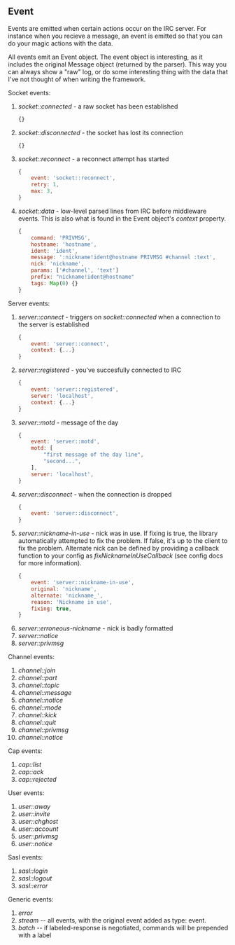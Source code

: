 ## Event

Events are emitted when certain actions occur on the IRC server. For instance
when you recieve a message, an event is emitted so that you can do your magic
actions with the data. 

All events emit an Event object. The event object is interesting, as it includes
the original Message object (returned by the parser). This way you can always
show a "raw" log, or do some interesting thing with the data that I've not thought
of when writing the framework.

Socket events:
1. *socket::connected* - a raw socket has been established
	```javascript
    {}
    ```
2. *socket::disconnected* - the socket has lost its connection
    ```javascript	
    {}
    ```
3. *socket::reconnect* - a reconnect attempt has started
	```javascript
    {
    	event: 'socket::reconnect',
    	retry: 1,
        max: 3,
    }
    ```
4. *socket::data* - low-level parsed lines from IRC before middleware events. This is also what is found in the Event object's *context* property.
	```javascript
    {
    	command: 'PRIVMSG',
		hostname: 'hostname',
		ident: 'ident',
		message: ':nickname!ident@hostname PRIVMSG #channel :text',
		nick: 'nickname',
		params: ['#channel', 'text']
		prefix: "nickname!ident@hostname"
		tags: Map(0) {}
    }
    ```

Server events:
1. *server::connect* - triggers on *socket::connected* when a connection to the server is established
	```javascript
    {
    	event: 'server::connect',
    	context: {...}
    }
    ```
2. *server::registered* - you've succesfully connected to IRC
	```javascript
	{
    	event: 'server::registered',
    	server: 'localhost',
        context: {...}
    }
	```
3. *server::motd* - message of the day
	```javascript
    {
    	event: 'server::motd',
        motd: [
        	"first message of the day line",
            "second...",
        ],
        server: 'localhost',
    }
    ```
4. *server::disconnect* - when the connection is dropped
	```javascript
    {
    	event: 'server::disconnect',
    }
    ```
5. *server::nickname-in-use* - nick was in use. If fixing is true, the library automatically attempted to fix the problem. If false, it's up to the client to fix the problem. Alternate nick can be defined by providing a callback function to your config as *fixNicknameInUseCallback* (see config docs for more information). 
	```javascript
    {
    	event: 'server::nickname-in-use',
        original: 'nickname',
        alternate: 'nickname_',
        reason: 'Nickname in use',
        fixing: true,
    }
    ```
6. *server::erroneous-nickname* - nick is badly formatted
7. *server::notice*
8. *server::privmsg*

Channel events:
1. *channel::join*
2. *channel::part*
3. *channel::topic*
4. *channel::message*
5. *channel::notice*
6. *channel::mode*
7. *channel::kick*
8. *channel::quit*
9. *channel::privmsg*
10. *channel::notice*

Cap events:
1. *cap::list*
2. *cap::ack*
3. *cap::rejected*

User events:
1. *user::away*
2. *user::invite*
3. *user::chghost*
4. *user::account*
5. *user::privmsg*
6. *user::notice*

Sasl events:
1. *sasl::login*
2. *sasl::logout*
3. *sasl::error*

Generic events:
1. *error*
2. *stream* -- all events, with the original event added as type: event.
3. *batch* -- if labeled-response is negotiated, commands will be prepended with a label
